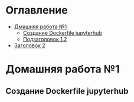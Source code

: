# Оглавление
- [Дмашняя работа №1](#домашняя-работа-1)
  - [Создание Dockerfile jupyterhub](#cоздание_dockerfile_jupyterhub)
  - [Подзаголовок 1.2](#подзаголовок-12)
- [Заголовок 2](#заголовок-2)

# Домашняя работа №1
## Создание Dockerfile jupyterhub 
